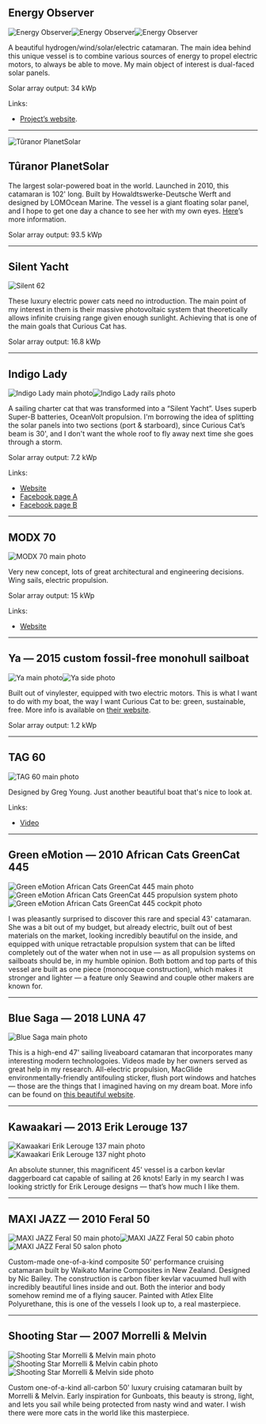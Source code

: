 ## Energy Observer

![Energy Observer](../../assets/curious-cat/inspirations/energy-observer/energy-observer-main.jpg)![Energy Observer](../../assets/curious-cat/inspirations/energy-observer/energy-observer-back.jpg)![Energy Observer](../../assets/curious-cat/inspirations/energy-observer/energy-observer-perspective.webp)

A beautiful hydrogen/wind/solar/electric catamaran.
The main idea behind this unique vessel is to combine various sources of energy to propel electric motors,
to always be able to move.
My main object of interest is dual-faced solar panels.

Solar array output: 34 kWp

Links:

 - [Project’s website](https://www.energy-observer.org/).


---


![Tûranor PlanetSolar](../../assets/curious-cat/inspirations/turanor-planetsolar/turanor-planetsolar-main.jpg)

## Tûranor PlanetSolar

The largest solar-powered boat in the world.
Launched in 2010, this catamaran is 102' long.
Built by Howaldtswerke-Deutsche Werft and designed by LOMOcean Marine.
The vessel is a giant floating solar panel, and I hope to get one day a chance to see her with my own eyes.
[Here](https://www.bluebird-electric.net/planetsolar.htm)’s more information.

Solar array output: 93.5 kWp

---


## Silent Yacht

![Silent 62](../../assets/curious-cat/inspirations/silent-yacht/silent-yacht-main.webp)

These luxury electric power cats need no introduction.
The main point of my interest in them is their massive photovoltaic system that theoretically allows infinite cruising range given enough sunlight.
Achieving that is one of the main goals that Curious Cat has.

Solar array output: 16.8 kWp

---


## Indigo Lady

![Indigo Lady main photo](../../assets/curious-cat/inspirations/indigo-lady/indigo-lady-main.jpg)![Indigo Lady rails photo](../../assets/curious-cat/inspirations/indigo-lady/indigo-lady-rails.jpg)

A sailing charter cat that was transformed into a “Silent Yacht”.
Uses superb Super-B batteries, OceanVolt propulsion.
I'm borrowing the idea of splitting the solar panels into two sections (port & starboard),
since Curious Cat’s beam is 30', and I don't want the whole roof to fly away next time she goes through a storm.

Solar array output: 7.2 kWp

Links:

 - [Website](https://lisamarchi.com/author/lisamarchi1020/)
 - [Facebook page A](https://www.facebook.com/Voyage440/)
 - [Facebook page B](https://www.facebook.com/lifeonlady/)


---


## MODX 70

![MODX 70 main photo](../../assets/curious-cat/inspirations/modx-70/modx-70-main.jpg)

Very new concept, lots of great architectural and engineering decisions.
Wing sails, electric propulsion.

Solar array output: 15 kWp

Links:

 - [Website](https://modx-catamarans.com/en/modx-70/)


<!--Alcyone (1985 ship)-->


---


## Ya — 2015 custom fossil-free monohull sailboat

![Ya main photo](../../assets/curious-cat/inspirations/ya/ya-main.jpg)![Ya side photo](../../assets/curious-cat/inspirations/ya/ya-side.jpg)

Built out of vinylester, equipped with two electric motors.
This is what I want to do with my boat, the way I want Curious Cat to be: green, sustainable, free.
More info is available on [their website](https://fossilfreearoundtheworld.org).

Solar array output: 1.2 kWp

---


## TAG 60

![TAG 60 main photo](../../assets/curious-cat/inspirations/tag-60/tag-60-main.jpg)

Designed by Greg Young.  Just another beautiful boat that's nice to look at.

Links:

 - [Video](https://www.youtube.com/watch?app=desktop&v=ofXevc705q4)



<!--

## Australian catamaran with a windmill



---


## French off-grid catamaran for sustainable living



---

-->
<!--
## Siva — 2012 Schionning Spirited 380

![Siva main photo](../../assets/curious-cat/inspirations/siva/siva-main.jpg)

Equally beautiful inside and out.
I really like the clean tidy interior this 38' Australian daggerboard cat has.
On one of the pictures I spotted a strange shiny thing on the wall, that was a compact wall-mounted washer/dryer by Daewoo.
Now, thanks to wonders of capitalism, Curious Cat has a washing machine aboard!
-->


---


## Green eMotion — 2010 African Cats GreenCat 445

![Green eMotion African Cats GreenCat 445 main photo](../../assets/curious-cat/inspirations/green-emotion-african-cats-greencat-445/green-emotion-african-cats-greencat-445-main.jpg)![Green eMotion African Cats GreenCat 445 propulsion system photo](../../assets/curious-cat/inspirations/green-emotion-african-cats-greencat-445/green-emotion-african-cats-greencat-445-propulsion-system.jpg)![Green eMotion African Cats GreenCat 445 cockpit photo](../../assets/curious-cat/inspirations/green-emotion-african-cats-greencat-445/green-emotion-african-cats-greencat-445-cockpit.jpg)

I was pleasantly surprised to discover this rare and special 43' catamaran.
She was a bit out of my budget, but already electric, built out of best materials on the market, looking incredibly beautiful on the inside, and equipped with unique retractable propulsion system that can be lifted completely out of the water when not in use — as all propulsion systems on sailboats should be, in my humble opinion.
Both bottom and top parts of this vessel are built as one piece (monocoque construction), which makes it stronger and lighter — a feature only Seawind and couple other makers are known for.


---


## Blue Saga — 2018 LUNA 47

![Blue Saga main photo](../../assets/curious-cat/inspirations/blue-saga/blue-saga-main.jpg)

This is a high-end 47' sailing liveaboard catamaran that incorporates many interesting modern technologoies.
Videos made by her owners served as great help in my research.
All-electric propulsion, MacGlide environmentally-friendly antifouling sticker, flush port windows and hatches — those are the things that I imagined having on my dream boat.
More info can be found on [this beautiful website](https://www.thebluesaga.com/).

---


## Kawaakari — 2013 Erik Lerouge 137

![Kawaakari Erik Lerouge 137 main photo](../../assets/curious-cat/inspirations/kawaakari-erik-lerouge-137/kawaakari-erik-lerouge-137-main.jpg)![Kawaakari Erik Lerouge 137 night photo](../../assets/curious-cat/inspirations/kawaakari-erik-lerouge-137/kawaakari-erik-lerouge-137-at-night.jpg)

An absolute stunner, this magnificent 45' vessel is a carbon kevlar daggerboard cat capable of sailing at 26 knots!
Early in my search I was looking strictly for Erik Lerouge designs — that’s how much I like them.


---


## MAXI JAZZ — 2010 Feral 50

![MAXI JAZZ Feral 50 main photo](../../assets/curious-cat/inspirations/maxi-jazz-feral-50/maxi-jazz-feral-50-main.jpg)![MAXI JAZZ Feral 50 cabin photo](../../assets/curious-cat/inspirations/maxi-jazz-feral-50/maxi-jazz-feral-50-cabin.jpg)![MAXI JAZZ Feral 50 salon photo](../../assets/curious-cat/inspirations/maxi-jazz-feral-50/maxi-jazz-feral-50-salon.jpg)

Custom-made one-of-a-kind composite 50' performance cruising catamaran built by Waikato Marine Composites in New Zealand.
Designed by Nic Bailey.
The construction is carbon fiber kevlar vacuumed hull with incredibly beautiful lines inside and out.
Both the interior and body somehow remind me of a flying saucer.
Painted with Atlex Elite Polyurethane, this is one of the vessels I look up to, a real masterpiece.


---


## Shooting Star — 2007 Morrelli & Melvin

![Shooting Star Morrelli & Melvin main photo](../../assets/curious-cat/inspirations/shooting-star-morrelli-and-melvin/shooting-star-morrelli-and-melvin-main.jpg)![Shooting Star Morrelli & Melvin cabin photo](../../assets/curious-cat/inspirations/shooting-star-morrelli-and-melvin/shooting-star-morrelli-and-melvin-cabin.jpg)![Shooting Star Morrelli & Melvin side photo](../../assets/curious-cat/inspirations/shooting-star-morrelli-and-melvin/shooting-star-morrelli-and-melvin-side.jpg)

Custom one-of-a-kind all-carbon 50' luxury cruising catamaran built by Morrelli & Melvin.
Early inspiration for Gunboats, this beauty is strong, light, and lets you sail while being protected from nasty wind and water.
I wish there were more cats in the world like this masterpiece.



<!-- https://grabcad.com/kanoet-1 -->

<!-- https://www.cata-ballotta.com/inproduction -->
